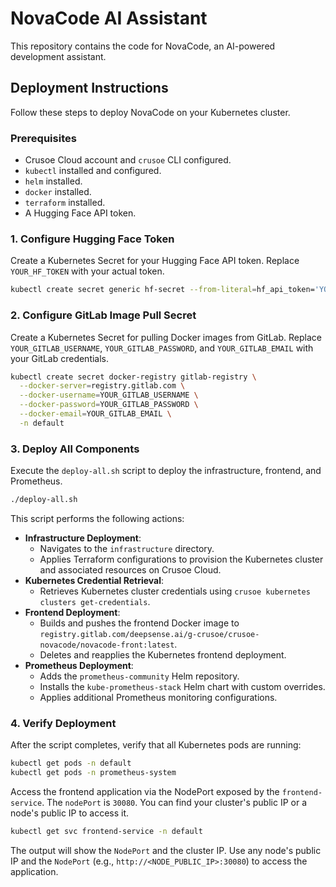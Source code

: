# NovaCode AI Assistant

This repository contains the code for NovaCode, an AI-powered development assistant.

## Deployment Instructions

Follow these steps to deploy NovaCode on your Kubernetes cluster.

### Prerequisites

*   Crusoe Cloud account and `crusoe` CLI configured.
*   `kubectl` installed and configured.
*   `helm` installed.
*   `docker` installed.
*   `terraform` installed.
*   A Hugging Face API token.

### 1. Configure Hugging Face Token

Create a Kubernetes Secret for your Hugging Face API token. Replace `YOUR_HF_TOKEN` with your actual token.

```bash
kubectl create secret generic hf-secret --from-literal=hf_api_token='YOUR_HF_TOKEN' -n default
```

### 2. Configure GitLab Image Pull Secret

Create a Kubernetes Secret for pulling Docker images from GitLab. Replace `YOUR_GITLAB_USERNAME`, `YOUR_GITLAB_PASSWORD`, and `YOUR_GITLAB_EMAIL` with your GitLab credentials.

```bash
kubectl create secret docker-registry gitlab-registry \
  --docker-server=registry.gitlab.com \
  --docker-username=YOUR_GITLAB_USERNAME \
  --docker-password=YOUR_GITLAB_PASSWORD \
  --docker-email=YOUR_GITLAB_EMAIL \
  -n default
```

### 3. Deploy All Components

Execute the `deploy-all.sh` script to deploy the infrastructure, frontend, and Prometheus.

```bash
./deploy-all.sh
```

This script performs the following actions:

*   **Infrastructure Deployment**:
    *   Navigates to the `infrastructure` directory.
    *   Applies Terraform configurations to provision the Kubernetes cluster and associated resources on Crusoe Cloud.
*   **Kubernetes Credential Retrieval**:
    *   Retrieves Kubernetes cluster credentials using `crusoe kubernetes clusters get-credentials`.
*   **Frontend Deployment**:
    *   Builds and pushes the frontend Docker image to `registry.gitlab.com/deepsense.ai/g-crusoe/crusoe-novacode/novacode-front:latest`.
    *   Deletes and reapplies the Kubernetes frontend deployment.
*   **Prometheus Deployment**:
    *   Adds the `prometheus-community` Helm repository.
    *   Installs the `kube-prometheus-stack` Helm chart with custom overrides.
    *   Applies additional Prometheus monitoring configurations.

### 4. Verify Deployment

After the script completes, verify that all Kubernetes pods are running:

```bash
kubectl get pods -n default
kubectl get pods -n prometheus-system
```

Access the frontend application via the NodePort exposed by the `frontend-service`. The `nodePort` is `30080`. You can find your cluster's public IP or a node's public IP to access it.

```bash
kubectl get svc frontend-service -n default
```

The output will show the `NodePort` and the cluster IP. Use any node's public IP and the `NodePort` (e.g., `http://<NODE_PUBLIC_IP>:30080`) to access the application.
